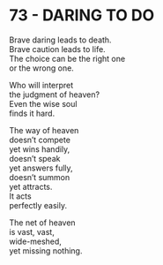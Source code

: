 # 73 - DARING TO DO



Brave daring leads to death.  
Brave caution leads to life.  
The choice can be the right one  
or the wrong one.  

Who will interpret  
the judgment of heaven?  
Even the wise soul  
finds it hard.  

The way of heaven  
doesn’t compete  
yet wins handily,  
doesn’t speak  
yet answers fully,  
doesn’t summon  
yet attracts.  
It acts  
perfectly easily.  

The net of heaven  
is vast, vast,  
wide-meshed,  
yet missing nothing.  


